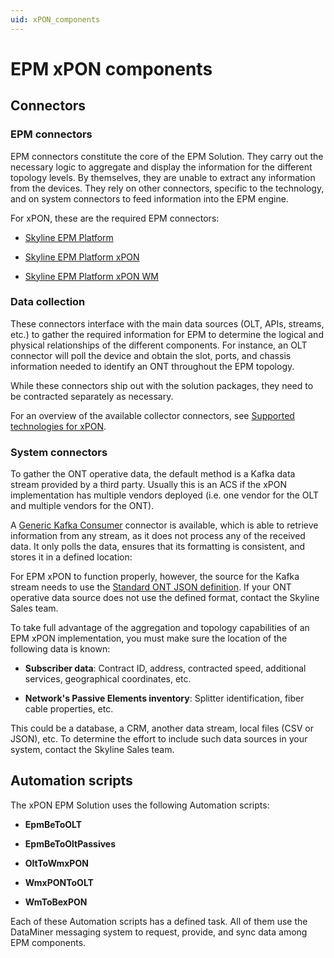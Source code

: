 ```yaml
---
uid: xPON_components
---
```


# EPM xPON components

## Connectors

### EPM connectors

EPM connectors constitute the core of the EPM Solution. They carry out the necessary logic to aggregate and display the information for the different topology levels. By themselves, they are unable to extract any information from the devices. They rely on other connectors, specific to the technology, and on system connectors to feed information into the EPM engine.

For xPON, these are the required EPM connectors:

- [Skyline EPM Platform](https://catalog.dataminer.services/result/driver/7207)

- [Skyline EPM Platform xPON](https://catalog.dataminer.services/result/driver/7210)

- [Skyline EPM Platform xPON WM](https://catalog.dataminer.services/result/driver/7213)

### Data collection

These connectors interface with the main data sources (OLT, APIs, streams, etc.) to gather the required information for EPM to determine the logical and physical relationships of the different components. For instance, an OLT connector will poll the device and obtain the slot, ports, and chassis information needed to identify an ONT throughout the EPM topology.

While these connectors ship out with the solution packages, they need to be contracted separately as necessary.

For an overview of the available collector connectors, see [Supported technologies for xPON](xref:xPON_supported_technologies).

### System connectors

To gather the ONT operative data, the default method is a Kafka data stream provided by a third party. Usually this is an ACS if the xPON implementation has multiple vendors deployed (i.e. one vendor for the OLT and multiple vendors for the ONT).

A [Generic Kafka Consumer](https://catalog.dataminer.services/result/driver/7373) connector is available, which is able to retrieve information from any stream, as it does not process any of the received data. It only polls the data, ensures that its formatting is consistent, and stores it in a defined location:

For EPM xPON to function properly, however, the source for the Kafka stream needs to use the [Standard ONT JSON definition](xref:xPON_ONT_Json_definition). If your ONT operative data source does not use the defined format, contact the Skyline Sales team.

To take full advantage of the aggregation and topology capabilities of an EPM xPON implementation, you must make sure the location of the following data is known:

- **Subscriber data**: Contract ID, address, contracted speed, additional services, geographical coordinates, etc.

- **Network's Passive Elements inventory**: Splitter identification, fiber cable properties, etc.

This could be a database, a CRM, another data stream, local files (CSV or JSON), etc. To determine the effort to include such data sources in your system, contact the Skyline Sales team.

## Automation scripts

The xPON EPM Solution uses the following Automation scripts:

- **EpmBeToOLT**

- **EpmBeToOltPassives**

- **OltToWmxPON**

- **WmxPONToOLT**

- **WmToBexPON**

Each of these Automation scripts has a defined task. All of them use the DataMiner messaging system to request, provide, and sync data among EPM components.
